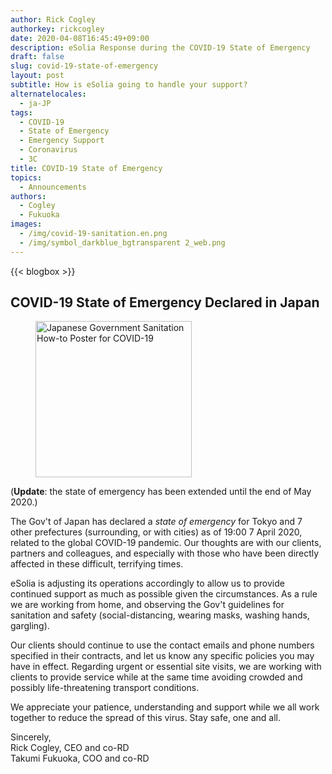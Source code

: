 ```yaml
---
author: Rick Cogley
authorkey: rickcogley
date: 2020-04-08T16:45:49+09:00
description: eSolia Response during the COVID-19 State of Emergency
draft: false
slug: covid-19-state-of-emergency
layout: post
subtitle: How is eSolia going to handle your support?
alternatelocales:
  - ja-JP
tags:
  - COVID-19
  - State of Emergency
  - Emergency Support
  - Coronavirus
  - 3C
title: COVID-19 State of Emergency
topics:
  - Announcements
authors:
  - Cogley
  - Fukuoka
images:
  - /img/covid-19-sanitation.en.png
  - /img/symbol_darkblue_bgtransparent 2_web.png
---
```


{{< blogbox >}}

## COVID-19 State of Emergency Declared in Japan

<figure class="">
<img class="is-pulled-right has-padding-m" width="250" data-caption="COVID-19 Sanitation" alt="Japanese Government Sanitation How-to Poster for COVID-19" src="/img/covid-19-sanitation.en.png" >
</figure>

(**Update**: the state of emergency has been extended until the end of May 2020.)

The Gov't of Japan has declared a _state of emergency_ for Tokyo and 7 other prefectures (surrounding, or with cities) as of 19:00 7 April 2020, related to the global COVID-19 pandemic. Our thoughts are with our clients, partners and colleagues, and especially with those who have been directly affected in these difficult, terrifying times. 

eSolia is adjusting its operations accordingly to allow us to provide continued support as much as possible given the circumstances. As a rule we are working from home, and observing the Gov't guidelines for sanitation and safety (social-distancing, wearing masks, washing hands, gargling). 

Our clients should continue to use the contact emails and phone numbers specified in their contracts, and let us know any specific policies you may have in effect. Regarding urgent or essential site visits, we are working with clients to provide service while at the same time avoiding crowded and possibly life-threatening transport conditions.  

We appreciate your patience, understanding and support while we all work together to reduce the spread of this virus. Stay safe, one and all.

Sincerely,  
Rick Cogley, CEO and co-RD  
Takumi Fukuoka, COO and co-RD  
